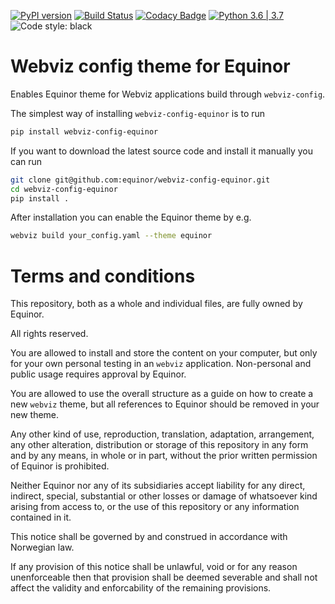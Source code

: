 [![PyPI version](https://badge.fury.io/py/webviz-config-equinor.svg)](https://badge.fury.io/py/webviz-config-equinor)
[![Build Status](https://travis-ci.org/equinor/webviz-config-equinor.svg?branch=master)](https://travis-ci.org/equinor/webviz-config-equinor)
[![Codacy Badge](https://api.codacy.com/project/badge/Grade/eafe7dfd1b274c02a78de59bb8b8778f)](https://www.codacy.com/app/anders-kiaer/webviz-config-equinor?utm_source=github.com&amp;utm_medium=referral&amp;utm_content=equinor/webviz-config-equinor&amp;utm_campaign=Badge_Grade)
[![Python 3.6 | 3.7](https://img.shields.io/badge/python-3.6%20|%203.7-blue.svg)](https://www.python.org/)
![Code style: black](https://img.shields.io/badge/code%20style-black-000000.svg)

# Webviz config theme for Equinor

Enables Equinor theme for Webviz applications build through `webviz-config`.

The simplest way of installing `webviz-config-equinor` is to run
```bash
pip install webviz-config-equinor
```

If you want to download the latest source code and install it manually you 
can run
```bash
git clone git@github.com:equinor/webviz-config-equinor.git
cd webviz-config-equinor
pip install .
```

After installation you can enable the Equinor theme by e.g.
```bash
webviz build your_config.yaml --theme equinor
```

# Terms and conditions

This repository, both as a whole and individual files,
are fully owned by Equinor.

All rights reserved.

You are allowed to install and store the content on your computer, but only
for your own personal testing in an `webviz` application. Non-personal
and public usage requires approval by Equinor.

You are allowed to use the overall structure as a guide on how to
create a new `webviz` theme, but all references to Equinor should
be removed in your new theme.

Any other kind of use, reproduction, translation, adaptation, arrangement,
any other alteration, distribution or storage of this repository in any
form and by any means, in whole or in part, without the prior written
permission of Equinor is prohibited.

Neither Equinor nor any of its subsidiaries accept liability for any direct,
indirect, special, substantial or other losses or damage of whatsoever kind
arising from access to, or the use of this repository or any
information contained in it.

This notice shall be governed by and construed in accordance with Norwegian law.

If any provision of this notice shall be unlawful, void or for any reason
unenforceable then that provision shall be deemed severable and shall not
affect the validity and enforcability of the remaining provisions.

